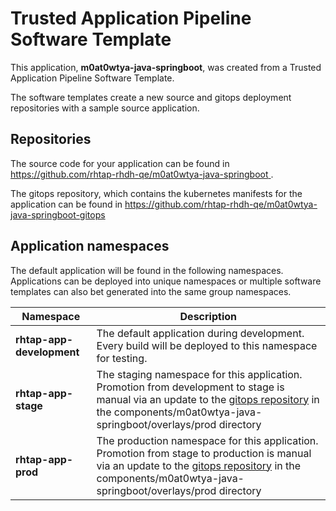 # Trusted Application Pipeline Software Template

This application, **m0at0wtya-java-springboot**, was created from a Trusted Application Pipeline Software Template.

The software templates create a new source and gitops deployment repositories with a sample source application. 

## Repositories

The source code for your application can be found in [https://github.com/rhtap-rhdh-qe/m0at0wtya-java-springboot ](https://github.com/rhtap-rhdh-qe/m0at0wtya-java-springboot ).
 
The gitops repository, which contains the kubernetes manifests for the application can be found in 
[https://github.com/rhtap-rhdh-qe/m0at0wtya-java-springboot-gitops ](https://github.com/rhtap-rhdh-qe/m0at0wtya-java-springboot-gitops ) 

## Application namespaces 

The default application will be found in the following namespaces. Applications can be deployed into unique namespaces or multiple software templates can also bet generated into the same group namespaces.  

|  Namespace   |  Description   |  
| -------- | -------- |   
| **rhtap-app-development** | The default application during development. Every build will be deployed to this namespace for testing. | 
| **rhtap-app-stage** | The staging namespace for this application. Promotion from development to stage is manual via an update to the [gitops repository](https://github.com/rhtap-rhdh-qe/m0at0wtya-java-springboot-gitops ) in the components/m0at0wtya-java-springboot/overlays/prod directory |  
| **rhtap-app-prod** | The production namespace for this application. Promotion from stage to production is manual via an update to the [gitops repository](https://github.com/rhtap-rhdh-qe/m0at0wtya-java-springboot-gitops ) in the components/m0at0wtya-java-springboot/overlays/prod directory | 